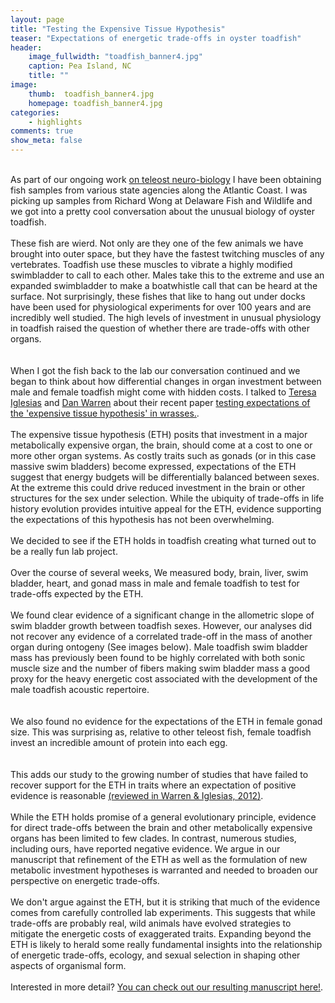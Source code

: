 ```yaml
---
layout: page
title: "Testing the Expensive Tissue Hypothesis"
teaser: "Expectations of energetic trade-offs in oyster toadfish"
header:
    image_fullwidth: "toadfish_banner4.jpg"
    caption: Pea Island, NC	
    title: ""
image:
    thumb:  toadfish_banner4.jpg
    homepage: toadfish_banner4.jpg
categories:
    - highlights
comments: true
show_meta: false
---
```

<br> 
 As part of our ongoing work <a href='https://carolinafishes.github.io/highlights/brains/'>on teleost neuro-biology</a> I have been obtaining fish samples from various state agencies along the Atlantic Coast. I was picking up samples from Richard Wong at Delaware Fish and Wildlife and we got into a pretty cool conversation about the unusual biology of oyster toadfish.
 <br>
 <br> 
 These fish are wierd. Not only are they one of the few animals we have brought into outer space, but they have the fastest twitching muscles of any vertebrates. Toadfish use these muscles to vibrate a highly modified swimbladder to call to each other. Males take this to the extreme and use an expanded swimbladder to make a boatwhistle call that can be heard at the surface. Not surprisingly, these fishes that like to hang out under docks have been used for physiological experiments for over 100 years and are incredibly well studied. The high levels of investment in unusual physiology in toadfish raised the question of whether there are trade-offs with other organs. 
 <br>
 <br>
 <img class="b30" src="http://carolinafishes.github.io/images/toadfish1.png" alt="">
 <br>
 <br>
 When I got the fish back to the lab our conversation continued and we began to think about how differential changes in organ investment between male and female toadfish might come with hidden costs. I talked to <a href='https://www.researchgate.net/profile/Teresa_Iglesias'>Teresa Iglesias</a> and <a href='https://danlwarren.wordpress.com/'> Dan Warren</a> about their recent paper  <a href='https://www.ncbi.nlm.nih.gov/pubmed/22507754'>testing expectations of the 'expensive tissue hypothesis' in wrasses.</a>. 
<br>
<br>
The expensive tissue hypothesis (ETH) posits that investment in a major metabolically expensive organ, the brain, should come at a cost to one or more other organ systems. As costly traits such as gonads (or in this case massive swim bladders) become expressed, expectations of the ETH suggest that energy budgets will be differentially balanced between sexes. At the extreme this could drive reduced investment in the brain or other structures for the sex under selection. While the ubiquity of trade-offs in life history evolution provides intuitive appeal for the ETH, evidence supporting the expectations of this hypothesis has not been overwhelming.
<br>
<br>
We decided to see if the ETH holds in toadfish creating what turned out to be a really fun lab project.
<br>
<br>
Over the course of several weeks, We measured body, brain, liver, swim bladder, heart, and gonad mass in male and female toadfish to test for trade-offs expected by the ETH. 
<br>
<br>
We found clear evidence of a significant change in the allometric slope of swim bladder growth between toadfish sexes. However, our analyses did not recover any evidence of a correlated trade-off in the mass of another organ during ontogeny (See images below). Male toadfish swim bladder mass has previously been found to be highly correlated with both sonic muscle size and the number of fibers making swim bladder mass a good proxy for the heavy energetic cost associated with the development of the male toadfish acoustic repertoire. 
<br>
<br>
<img class="b30" src="http://carolinafishes.github.io/images/toadfish2.png" alt="">
<br>
<br>
We also found no evidence for the expectations of the ETH in female gonad size. This was surprising as, relative to other teleost fish, female toadfish invest an incredible amount of protein into each egg.  
<br>
<br>
<img class="b30" src="http://carolinafishes.github.io/images/toadfish2.png" alt="">
<br>
<br>
This adds our study to the growing number of studies that have failed to recover support for the ETH in traits where an expectation of positive evidence is reasonable <a href='https://www.ncbi.nlm.nih.gov/pubmed/22507754'>(reviewed in Warren & Iglesias, 2012)</a>.
<br>
<br>
 While the ETH holds promise of a general evolutionary principle, evidence for direct trade-offs between the brain and other metabolically expensive organs has been limited to few clades. In contrast, numerous studies, including ours, have reported negative evidence. We argue in our manuscript that refinement of the ETH as well as the formulation of new metabolic investment hypotheses is warranted and needed to broaden our perspective on energetic trade-offs. 
 <br>
 <br>
 We don't argue against the ETH, but it is striking that much of the evidence comes from carefully controlled lab experiments. This suggests that while trade-offs are probably real, wild animals have evolved strategies to mitigate the energetic costs of exaggerated traits. Expanding beyond the ETH is likely to herald some really fundamental insights into the relationship of energetic trade-offs, ecology, and sexual selection in shaping other aspects of organismal form.
<br>
<br>
Interested in more detail? <a href='https://onlinelibrary.wiley.com/doi/pdf/10.1002/ece3.3835'>You can check out our resulting manuscript here!</a></em>.
<br>

